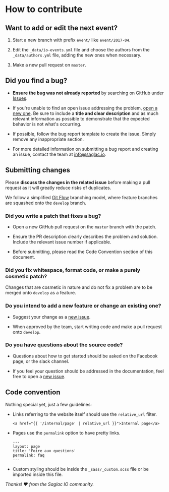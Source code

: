 # How to contribute

## Want to add or edit the next event?

1. Start a new branch with prefix `event/` like `event/2017-04`.

1. Edit the `_data/io-events.yml` file and choose the authors from the `_data/authors.yml` file, adding the new ones when necessary.

1. Make a new pull request on `master`.

## Did you find a bug?

* **Ensure the bug was not already reported** by searching on GitHub under [Issues](https://github.com/saglacio/saglac.io/issues).

* If you're unable to find an open issue addressing the problem, [open a new one](https://github.com/saglacio/saglac.io/issues/new). Be sure to include a **title and clear description** and as much relevant information as possible to demonstrate that the expected behavior is not what's occurring.

* If possible, follow the bug report template to create the issue. Simply remove any inappropriate section.

* For more detailed information on submitting a bug report and creating an issue, contact the team at info@saglac.io.

## Submitting changes

Please **discuss the changes in the related issue** before making a pull request as it will greatly reduce risks of duplicates.

We follow a simplified [Git Flow](http://nvie.com/posts/a-successful-git-branching-model/) branching model, where feature branches are squashed onto the `develop` branch.

### Did you write a patch that fixes a bug?

* Open a new GitHub pull request on the `master` branch with the patch.

* Ensure the PR description clearly describes the problem and solution. Include the relevant issue number if applicable.

* Before submitting, please read the Code Convention section of this document.

### Did you fix whitespace, format code, or make a purely cosmetic patch?

Changes that are cosmetic in nature and do not fix a problem are to be merged onto `develop` as a feature.

### Do you intend to add a new feature or change an existing one?

* Suggest your change as a [new issue](https://github.com/saglacio/saglac.io/issues/new).

* When approved by the team, start writing code and make a pull request onto `develop`.

### Do you have questions about the source code?

* Questions about how to get started should be asked on the Facebook page, or the slack channel.

* If you feel your question should be addressed in the documentation, feel free to open a [new issue](https://github.com/saglacio/saglac.io/issues/new).

## Code convention

Nothing special yet, just a few guidelines:

- Links referring to the website itself should use the `relative_url` filter.

  ```
  <a href="{{ '/internal/page' | relative_url }}">Internal page</a>
  ```

- Pages use the `permalink` option to have pretty links.

  ```
  ---
  layout: page
  title: 'Foire aux questions'
  permalink: faq
  ---
  ```

- Custom styling should be inside the `_sass/_custom.scss` file or be imported inside this file.


_Thanks! :heart: from the Saglac IO community._
